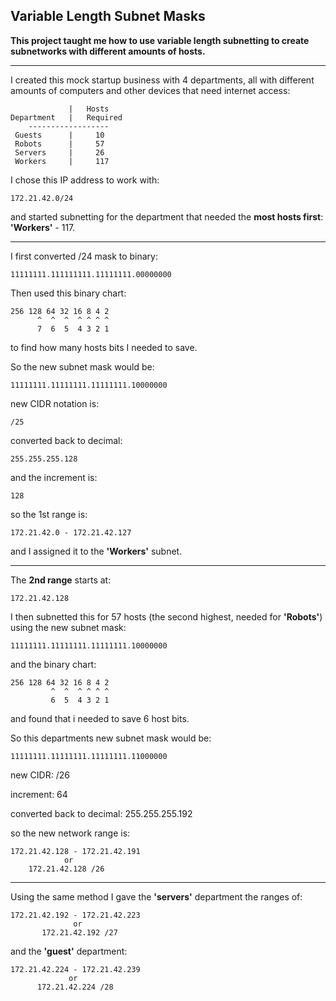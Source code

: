 <h2>Variable Length Subnet Masks</h2>

**This project taught me how to use variable length subnetting to create subnetworks with different amounts of hosts.**

----

I created this mock startup business with 4 departments, all with different amounts of computers and other devices that need internet access:

                 |   Hosts
    Department   |   Required
        ------------------
     Guests      |     10 
     Robots      |     57
     Servers     |     26
     Workers     |     117


I chose this IP address to work with:
   
    172.21.42.0/24 
    
and started subnetting for the department that needed the **most hosts first**:  **'Workers'** - 117.

-------------------------------------------------------------------------------------------------------------------


I first converted /24 mask to binary:

    11111111.111111111.11111111.00000000

Then used this binary chart:


    256 128 64 32 16 8 4 2 
          ^  ^  ^  ^ ^ ^ ^  
          7  6  5  4 3 2 1  


to find how many hosts bits I needed to save.

So the new subnet mask would be: 

    11111111.11111111.11111111.10000000

new CIDR notation is:

    /25

converted back to decimal:

    255.255.255.128

and the increment is:

    128

so the 1st range is:

    172.21.42.0 - 172.21.42.127
             
and I assigned it to the **'Workers'** subnet. 

----

The **2nd range** starts at:

    172.21.42.128 

I then subnetted this for 57 hosts (the second highest, needed for **'Robots'**) using the new subnet mask:

    11111111.11111111.11111111.10000000

and the binary chart:


    256 128 64 32 16 8 4 2
             ^  ^  ^ ^ ^ ^
             6  5  4 3 2 1


and found that i needed to save 6 host bits.

So this departments new subnet mask would be: 

    11111111.11111111.11111111.11000000

new CIDR: /26

increment: 64

converted back to decimal: 255.255.255.192

so the new network range is:

    172.21.42.128 - 172.21.42.191   
                or   
        172.21.42.128 /26


----

Using the same method I gave the **'servers'** department the ranges of: 

    172.21.42.192 - 172.21.42.223  
                  or  
           172.21.42.192 /27

and the **'guest'** department:

    172.21.42.224 - 172.21.42.239  
                 or  
          172.21.42.224 /28








 

